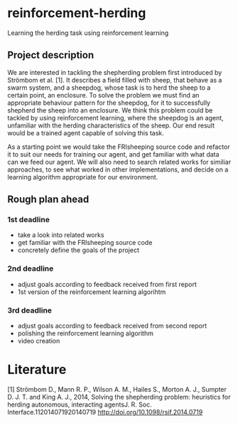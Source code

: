 # reinforcement-herding
Learning the herding task using reinforcement learning

## Project description

We are interested in tackling the shepherding problem first introduced by Strömbom et al. [1]. It describes a field filled with sheep, that behave as a swarm system, and a sheepdog, whose task is to herd the sheep to a certain point, an enclosure. To solve the problem we must find an appropriate behaviour pattern for the sheepdog, for it to successfully shepherd the sheep into an enclosure. We think this problem could be tackled by using reinforcement learning, where the sheepdog is an agent, unfamiliar with the herding characteristics of the sheep. Our end result would be a trained agent capable of solving this task.

As a starting point we would take the FRIsheeping source code and refactor it to suit our needs for training our agent, and get familiar with what data can we feed our agent. We will also need to search related works for similiar approaches, to see what worked in other implementations, and decide on a learning algorithm appropriate for our environment.

## Rough plan ahead

### 1st deadline
- take a look into related works
- get familiar with the FRIsheeping source code
- concretely define the goals of the project

### 2nd deadline
- adjust goals according to feedback received from first report
- 1st version of the reinforcement learning algorihtm

### 3rd deadline
- adjust goals according to feedback received from second report
- polishing the reinforcement learning algorithm
- video creation


# Literature
[1] Strömbom D., Mann R. P., Wilson A. M., Hailes S., Morton A. J., Sumpter D. J. T. and King A. J.,
2014, Solving the shepherding problem: heuristics for herding autonomous, interacting agentsJ. R. Soc. Interface.112014071920140719
http://doi.org/10.1098/rsif.2014.0719
